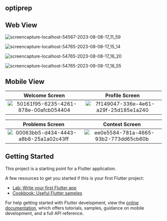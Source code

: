 ## optiprep

## Web View


![screencapture-localhost-54567-2023-08-08-17_11_59](https://github.com/divyansh1511/OptiPrep/assets/75711789/ee928ff5-cadd-4bda-8a3f-3e76249f2887)


![screencapture-localhost-54765-2023-08-08-17_15_14](https://github.com/divyansh1511/OptiPrep/assets/75711789/97790a8e-99d7-44f5-b337-6fb851077554)


![screencapture-localhost-54765-2023-08-08-17_16_20](https://github.com/divyansh1511/OptiPrep/assets/75711789/2f95f3a2-88a4-457d-a43a-f7bca222f642)


![screencapture-localhost-54765-2023-08-08-17_16_55](https://github.com/divyansh1511/OptiPrep/assets/75711789/74bdbe1b-fe45-437b-8e5b-1aa98d5e4c5a)

## Mobile View


Welcome Screen             |  Profile Screen
:-------------------------:|:-------------------------:
![50161f95-6235-4261-878e-00afcb054404](https://github.com/divyansh1511/OptiPrep/assets/75711789/507428d2-7bb5-459b-8f94-fc4bb1487b40) | ![7f149047-336e-4e61-a29f-25d185e1a240](https://github.com/divyansh1511/OptiPrep/assets/75711789/fa9f3da7-2e5b-4cca-b445-1bd8f782ddaa)



Problems Screen             |  Contest Screen
:-------------------------:|:-------------------------:
![00063bb5-d434-4443-a8b8-25a1a02c43ff](https://github.com/divyansh1511/OptiPrep/assets/75711789/d2fcdc52-3a17-445e-b064-8eb684cf9c18)  | ![ee0e5584-781a-4665-93b2-773dd65cb60b](https://github.com/divyansh1511/OptiPrep/assets/75711789/e5145dd9-de64-4d70-be4c-b55ca79d5e44)

## Getting Started

This project is a starting point for a Flutter application.

A few resources to get you started if this is your first Flutter project:

- [Lab: Write your first Flutter app](https://docs.flutter.dev/get-started/codelab)
- [Cookbook: Useful Flutter samples](https://docs.flutter.dev/cookbook)

For help getting started with Flutter development, view the
[online documentation](https://docs.flutter.dev/), which offers tutorials,
samples, guidance on mobile development, and a full API reference.
